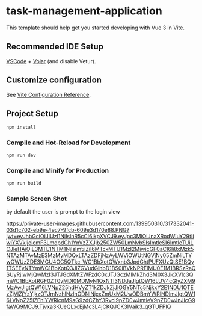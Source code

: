# task-management-application

This template should help get you started developing with Vue 3 in Vite.

## Recommended IDE Setup

[VSCode](https://code.visualstudio.com/) + [Volar](https://marketplace.visualstudio.com/items?itemName=Vue.volar) (and disable Vetur).

## Customize configuration

See [Vite Configuration Reference](https://vitejs.dev/config/).

## Project Setup

```sh
npm install
```

### Compile and Hot-Reload for Development

```sh
npm run dev
```

### Compile and Minify for Production

```sh
npm run build
```

### Sample Screen Shot

by default the user is prompt to the login view

https://private-user-images.githubusercontent.com/139950310/317332041-03d1c702-eb9e-4ec7-9fcb-609e3d170e88.PNG?jwt=eyJhbGciOiJIUzI1NiIsInR5cCI6IkpXVCJ9.eyJpc3MiOiJnaXRodWIuY29tIiwiYXVkIjoicmF3LmdpdGh1YnVzZXJjb250ZW50LmNvbSIsImtleSI6ImtleTUiLCJleHAiOjE3MTE1NTM1NjIsIm5iZiI6MTcxMTU1MzI2MiwicGF0aCI6Ii8xMzk5NTAzMTAvMzE3MzMyMDQxLTAzZDFjNzAyLWViOWUtNGVjNy05ZmNiLTYwOWUzZDE3MGU4OC5QTkc_WC1BbXotQWxnb3JpdGhtPUFXUzQtSE1BQy1TSEEyNTYmWC1BbXotQ3JlZGVudGlhbD1BS0lBVkNPRFlMU0E1M1BRSzRaQSUyRjIwMjQwMzI3JTJGdXMtZWFzdC0xJTJGczMlMkZhd3M0X3JlcXVlc3QmWC1BbXotRGF0ZT0yMDI0MDMyN1QxNTI3NDJaJlgtQW16LUV4cGlyZXM9MzAwJlgtQW16LVNpZ25hdHVyZT1kZDJkZjJlOGY5NTc5NjkxY2E1NDU1OTEzZjVlZjYzYjkzOTJmNzhlNzlhODNlNjcxZmUxM2UwODBmYWRlNDlmJlgtQW16LVNpZ25lZEhlYWRlcnM9aG9zdCZhY3Rvcl9pZD0wJmtleV9pZD0wJnJlcG9faWQ9MCJ9.Tjvxa3KUeQLxcEjMc3L4jCKQJCK3IVaik3_qGTUFPlQ
